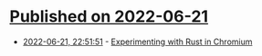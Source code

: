 # [Published on 2022-06-21](index.md)

* [2022-06-21, 22:51:51](https://news.ycombinator.com/item?id=31830020) - [Experimenting with Rust in Chromium](https://chromium.googlesource.com/chromium/src/+/refs/heads/main/docs/security/rust-toolchain.md)
